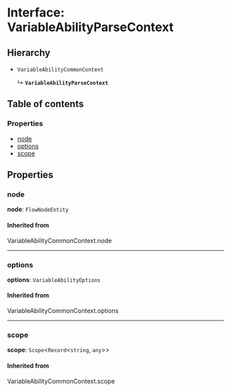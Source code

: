 # Interface: VariableAbilityParseContext

## Hierarchy

* `VariableAbilityCommonContext`

  ↳ **`VariableAbilityParseContext`**

## Table of contents

### Properties

* [node](/en/auto-docs/node-variable-plugin/interfaces/VariableAbilityParseContext.md#node)
* [options](/en/auto-docs/node-variable-plugin/interfaces/VariableAbilityParseContext.md#options)
* [scope](/en/auto-docs/node-variable-plugin/interfaces/VariableAbilityParseContext.md#scope)

## Properties

### node

**node**: `FlowNodeEntity`

#### Inherited from

VariableAbilityCommonContext.node

***

### options

**options**: `VariableAbilityOptions`

#### Inherited from

VariableAbilityCommonContext.options

***

### scope

**scope**: `Scope`<`Record`<`string`, `any`>>

#### Inherited from

VariableAbilityCommonContext.scope
